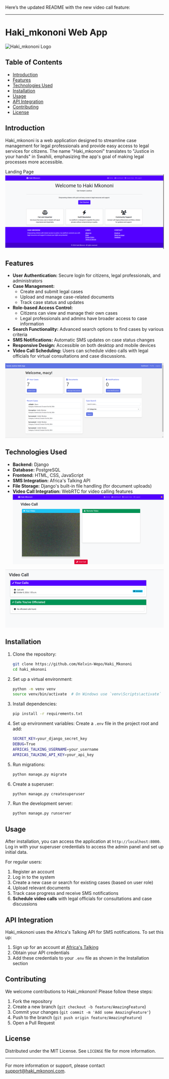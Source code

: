 Here’s the updated README with the new video call feature:

---

# Haki_mkononi Web App

![Haki_mkononi Logo](https://via.placeholder.com/150?text=Haki_mkononi+Logo)

## Table of Contents
- [Introduction](#introduction)
- [Features](#features)
- [Technologies Used](#technologies-used)
- [Installation](#installation)
- [Usage](#usage)
- [API Integration](#api-integration)
- [Contributing](#contributing)
- [License](#license)

## Introduction

Haki_mkononi is a web application designed to streamline case management for legal professionals and provide easy access to legal services for citizens. The name "Haki_mkononi" translates to "Justice in your hands" in Swahili, emphasizing the app's goal of making legal processes more accessible.

Landing Page![alt text](<Haki 1.png>)

## Features

- **User Authentication:** Secure login for citizens, legal professionals, and administrators
- **Case Management:**
  - Create and submit legal cases
  - Upload and manage case-related documents
  - Track case status and updates
- **Role-based Access Control:**
  - Citizens can view and manage their own cases
  - Legal professionals and admins have broader access to case information
- **Search Functionality:** Advanced search options to find cases by various criteria
- **SMS Notifications:** Automatic SMS updates on case status changes
- **Responsive Design:** Accessible on both desktop and mobile devices
- **Video Call Scheduling:** Users can schedule video calls with legal officials for virtual consultations and case discussions.

![alt text](Haki2.png)

## Technologies Used

- **Backend:** Django
- **Database:** PostgreSQL
- **Frontend:** HTML, CSS, JavaScript
- **SMS Integration:** Africa's Talking API
- **File Storage:** Django's built-in file handling (for document uploads)
- **Video Call Integration:** WebRTC for video calling features
![alt text](haki4.png)

![alt text](<Screenshot from 2024-10-08 04-56-48.png>)
## Installation

1. Clone the repository:
   ```bash
   git clone https://github.com/Kelvin-Wepo/Haki_Mkononi
   cd haki_mkononi
   ```

2. Set up a virtual environment:
   ```bash
   python -m venv venv
   source venv/bin/activate  # On Windows use `venv\Scripts\activate`
   ```

3. Install dependencies:
   ```bash
   pip install -r requirements.txt
   ```

4. Set up environment variables:
   Create a `.env` file in the project root and add:
   ```bash
   SECRET_KEY=your_django_secret_key
   DEBUG=True
   AFRICAS_TALKING_USERNAME=your_username
   AFRICAS_TALKING_API_KEY=your_api_key
   ```

5. Run migrations:
   ```bash
   python manage.py migrate
   ```

6. Create a superuser:
   ```bash
   python manage.py createsuperuser
   ```

7. Run the development server:
   ```bash
   python manage.py runserver
   ```

## Usage

After installation, you can access the application at `http://localhost:8000`. Log in with your superuser credentials to access the admin panel and set up initial data.

For regular users:
1. Register an account
2. Log in to the system
3. Create a new case or search for existing cases (based on user role)
4. Upload relevant documents
5. Track case progress and receive SMS notifications
6. **Schedule video calls** with legal officials for consultations and case discussions

## API Integration

Haki_mkononi uses the Africa's Talking API for SMS notifications. To set this up:

1. Sign up for an account at [Africa's Talking](https://africastalking.com/)
2. Obtain your API credentials
3. Add these credentials to your `.env` file as shown in the Installation section

## Contributing

We welcome contributions to Haki_mkononi! Please follow these steps:

1. Fork the repository
2. Create a new branch (`git checkout -b feature/AmazingFeature`)
3. Commit your changes (`git commit -m 'Add some AmazingFeature'`)
4. Push to the branch (`git push origin feature/AmazingFeature`)
5. Open a Pull Request

## License

Distributed under the MIT License. See `LICENSE` file for more information.

---

For more information or support, please contact [support@haki_mkononi.com](mailto:support@haki_mkononi.com).